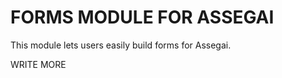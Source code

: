 FORMS MODULE FOR ASSEGAI
========================

This module lets users easily build forms for Assegai.

WRITE MORE

